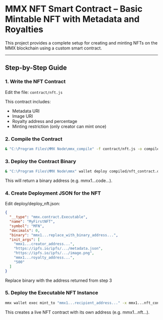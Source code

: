 # MMX NFT Smart Contract – Basic Mintable NFT with Metadata and Royalties

This project provides a complete setup for creating and minting NFTs on the MMX blockchain using a custom smart contract.

---

## Step-by-Step Guide

### 1. Write the NFT Contract

Edit the file: `contract/nft.js`

This contract includes:

- Metadata URI
- Image URI
- Royalty address and percentage
- Minting restriction (only creator can mint once)

### 2. Compile the Contract
```bash
& "C:\Program Files\MMX Node\mmx_compile" -f contract/nft.js -o compiled/nft_contract.dat
```

### 3. Deploy the Contract Binary
```bash
& "C:\Program Files\MMX Node\mmx" wallet deploy compiled/nft_contract.dat
```
This will return a binary address (e.g. mmx1...code...).

### 4. Create Deployment JSON for the NFT
Edit deploy/deploy_nft.json:
```json
{
  "__type": "mmx.contract.Executable",
  "name": "MyFirstNFT",
  "symbol": "MFN",
  "decimals": 0,
  "binary": "mmx1...replace_with_binary_address...",
  "init_args": [
    "mmx1...creator_address...",
    "https://ipfs.io/ipfs/.../metadata.json",
    "https://ipfs.io/ipfs/.../image.png",
    "mmx1...royalty_address...",
    "500"
  ]
}
```
Replace binary with the address returned from step 3

### 5. Deploy the Executable NFT Instance
```bash
mmx wallet exec mint_to "mmx1...recipient_address..." -x mmx1...nft_contract...
```
This creates a live NFT contract with its own address (e.g. mmx1...nft...).
